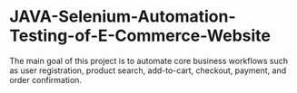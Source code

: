 # JAVA-Selenium-Automation-Testing-of-E-Commerce-Website
The main goal of this project is to automate core business workflows such as user registration, product search, add-to-cart, checkout, payment, and order confirmation.
